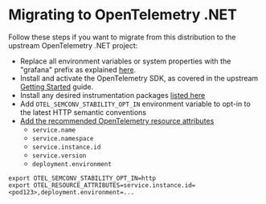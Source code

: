 # Migrating to OpenTelemetry .NET

Follow these steps if you want to migrate from this distribution to the
upstream OpenTelemetry .NET project:

- Replace all environment variables or system properties with the "grafana"
prefix as explained [here](https://grafana.com/docs/grafana-cloud/send-data/otlp/send-data-otlp/#push-directly-from-applications-using-the-opentelemetry-sdks).
- Install and activate the OpenTelemetry SDK,
as covered in the upstream [Getting Started](https://github.com/open-telemetry/opentelemetry-dotnet#getting-started) guide.
- Install any desired instrumentation packages
[listed here](./supported-instrumentations.md)
- Add `OTEL_SEMCONV_STABILITY_OPT_IN` environment variable to opt-in to the
latest HTTP semantic conventions
- [Add the recommended OpenTelemetry resource attributes](https://grafana.com/docs/opentelemetry/instrumentation/configuration/resource-attributes/)
  - `service.name`
  - `service.namespace`
  - `service.instance.id`
  - `service.version`
  - `deployment.environment`

```shell
export OTEL_SEMCONV_STABILITY_OPT_IN=http
export OTEL_RESOURCE_ATTRIBUTES=service.instance.id=<pod123>,deployment.environment=...
```

